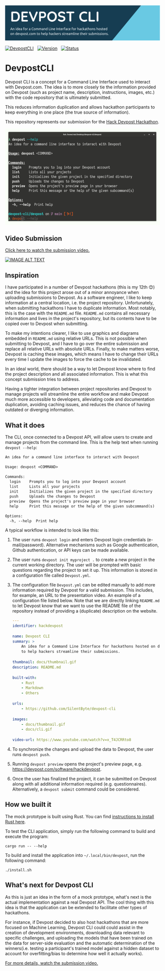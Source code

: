 
![DevpostCLI](docs/banner.png)

[![DevpostCLI](https://img.shields.io/badge/cli-devpost-163d52.svg?style=for-the-badge)](https://github.com/SilentByte/devpost-cli) &nbsp;
[![Version](https://img.shields.io/badge/version-1.0-05A5CC.svg?style=for-the-badge)](https://github.com/SilentByte/devpost-cli) &nbsp;
[![Status](https://img.shields.io/badge/status-working-00B20E.svg?style=for-the-badge)](https://github.com/SilentByte/devpost-cli)


# DevpostCLI

Devpost CLI is a concept for a Command Line Interface used to interact with Devpost.com. The idea is to more closely tie the information provided on Devpost (such as project name, description, instructions, images, etc.) with the code repository that is ultimately submitted.

This reduces information duplication and allows hackathon participants to keep everything in one place (the true source of information).

This repository represents our submission for the [Hack Devpost Hackathon](https://hackdevpost.devpost.com/).

![DevpostCLI](docs/cli.gif)


## Video Submission

[Click here to watch the submission video.](https://www.youtube.com/watch?v=x_T4JCRRto8)

[![IMAGE ALT TEXT](http://img.youtube.com/vi/x_T4JCRRto8/0.jpg)](https://www.youtube.com/watch?v=x_T4JCRRto8)


## Inspiration

I have participated in a number of Devpost hackathons (this is my 12th 😊) and the idea for this project arose out of a minor annoyance when uploading submissions to Devpost. As a software engineer, I like to keep information at a central location, i.e. the project repository. Unfortunately, when submitting hackathons I have to duplicate information. Most notably, this is the case with the `README.md` file. `README.md` contains all necessary information and lives in the project's repository, but its contents have to be copied over to Devpost when submitting.

To make my intentions clearer, I like to use graphics and diagrams embedded in `README.md` using relative URLs. This is not possible when submitting to Devpost, and I have to go over the entire submission and replace all relative URLs with absolute URLs. Finally, to make matters worse, Devpost is caching these images, which means I have to change their URLs every time I update the images to force the cache to be invalidated.

In an ideal world, there should be a way to let Devpost know where to find the project description and all associated information. This is what this concept submission tries to address.

Having a tighter integration between project repositories and Devpost to manage projects will streamline the entire workflow and make Devpost much more accessible to developers, alleviating code and documentation duplication, avoiding caching issues, and reduces the chance of having outdated or diverging information.


## What it does

The CLI, once connected to a Devpost API, will allow users to create and manage projects from the command line. This is the help text when running `devpost --help`:

```
An idea for a command line interface to interact with Devpost

Usage: devpost <COMMAND>

Commands:
  login    Prompts you to log into your Devpost account
  list     Lists all your projects
  init     Initializes the given project in the specified directory
  push     Uploads the changes to Devpost
  preview  Opens the project's preview page in your browser
  help     Print this message or the help of the given subcommand(s)

Options:
  -h, --help  Print help
```

A typical workflow is intended to look like this:

1) The user runs `devpost login` and enters Devpost login credentials (e-mail/password). Alternative mechanisms such as Google authentication, Github authentication, or API keys can be made available.

2) The user runs `devpost init myproject .` to create a new project in the current working directory. The user will be prompted with basic questions regarding the project to set it up. This information is stored in a configuration file called `Devpost.yml`.

3) The configuration file `Devpost.yml` can be edited manually to add more information required by Devpost for a valid submission. This includes, for example, an URL to the presentation video. An example of a configuration file listed below. Note that we are directly linking `README.md` to let Devpost know that we want to use the README file of the repository instead of providing a (duplicate) description on the website.

    ```yaml
    ---
    identifier: hackdevpost

    name: Devpost CLI
    summary: >
        An idea for a Command Line Interface for hackathons hosted on devpost.com
        to help hackers streamline their submissions.

    thumbnail: docs/thumbnail.gif
    description: README.md

    built-with:
        - Rust
        - Markdown
        - Others        

    urls:
        - https://github.com/SilentByte/devpost-cli

    images:
        - docs/thumbnail.gif
        - docs/cli.gif

    video-url: https://www.youtube.com/watch?v=x_T4JCRRto8
    ```

4) To synchronize the changes and upload the data to Devpost, the user runs `devpost push`.

5) Running `devpost preview` opens the project's preview page, e.g. https://devpost.com/software/hackdevpost.

6) Once the user has finalized the project, it can be submitted on Devpost along with all additional information required (e.g. questionnaires). Alternatively, a `devpost submit` command could be considered.


## How we built it

The mock prototype is built using Rust. You can find [instructions to install Rust here](https://rustup.rs).

To test the CLI application, simply run the following command to build and execute the program:

```
cargo run -- --help
```

To build and install the application into `~/.local/bin/devpost`, run the following command:

```
./install.sh
```


## What's next for Devpost CLI

As this is just an idea in the form of a mock prototype, what's next is the actual implementation against a real Devpost API. The cool thing with this idea is that the application can be extended to facilitate other types of hackathons.

For instance, if Devpost decided to also host hackathons that are more focused on Machine Learning, Devpost CLI could could assist in the creation of development environments, downloading data relevant to specific challenges, and uploading the models that have been trained on the data for server-side evaluation and the automatic determination of the winners(i.e. testing a participant's trained model against a hidden dataset to account for overfitting/bias to determine how well it actually works).

[For more details, watch the submission video.](https://www.youtube.com/watch?v=x_T4JCRRto8)
